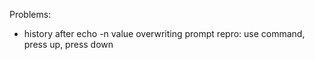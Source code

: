 Problems:
-	history after echo -n value overwriting prompt
	repro: use command, press up, press down
